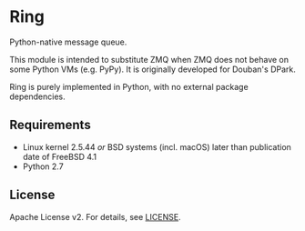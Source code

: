 # Ring
Python-native message queue.

This module is intended to substitute ZMQ when ZMQ does not
behave on some Python VMs (e.g. PyPy). It is originally developed for Douban's
DPark.

Ring is purely implemented in Python, with no
external package dependencies.


## Requirements

* Linux kernel 2.5.44 _or_ BSD systems (incl. macOS) later than 
publication date of FreeBSD 4.1
* Python 2.7


## License

Apache License v2. For details, see [LICENSE](LICENSE).